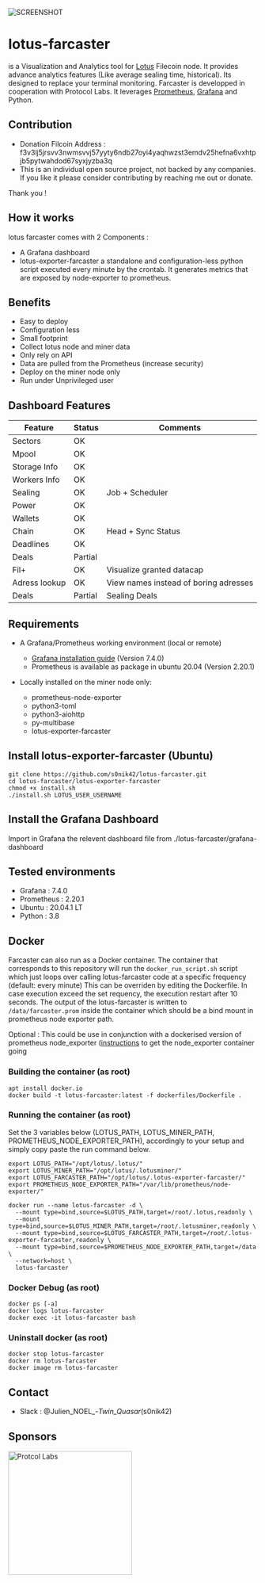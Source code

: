![SCREENSHOT](https://github.com/s0nik42/lotus-farcaster/raw/main/images/screenshots/screenshot001.png)

# lotus-farcaster 
is a Visualization and Analytics tool for [Lotus](https://github.com/filecoin-project/lotus) Filecoin node. It provides advance analytics features (Like average sealing time, historical). Its designed to replace your terminal monitoring. Farcaster is developped in cooperation with Protocol Labs. 
It leverages [Prometheus](https://prometheus.io/), [Grafana](https://grafana.com/) and Python.

## Contribution
* Donation Filcoin Address : f3v3lj5jrsvv3nwmsvvj57yyty6ndb27oyi4yaqhwzst3emdv25hefna6vxhtpjb5pytwahdod67syxjyzba3q
* This is an individual open source project, not backed by any companies. If you like it please consider contributing by reaching me out or donate. 

Thank you !

## How it works
lotus farcaster comes with 2 Components :
* A Grafana dashboard
* lotus-exporter-farcaster a standalone and configuration-less python script executed every minute by the crontab.
It generates metrics that are exposed by node-exporter to prometheus.

## Benefits
* Easy to deploy
* Configuration less
* Small footprint
* Collect lotus node and miner data
* Only rely on API
* Data are pulled from the Prometheus (increase security)
* Deploy on the miner node only
* Run under Unprivileged user

## Dashboard Features
|Feature      |Status       |Comments           |
|-------------|-------------|-------------------|
|Sectors      | OK          |                   |
|Mpool        | OK          |                   |
|Storage Info | OK          |                   |
|Workers Info | OK          |                   |
|Sealing      | OK          |Job + Scheduler    |
|Power        | OK          |                   |
|Wallets      | OK          |                   |
|Chain        | OK          |Head + Sync Status |
|Deadlines    | OK          |                   |
|Deals        | Partial     |                   |
|Fil+         | OK          | Visualize granted datacap|
|Adress lookup| OK          | View names instead of boring adresses |
|Deals        | Partial     | Sealing Deals     |

## Requirements
* A Grafana/Prometheus working environment (local or remote)
  * [Grafana installation guide](https://grafana.com/docs/grafana/latest/installation/debian/)  (Version 7.4.0)
  * Prometheus is available as package in ubuntu 20.04 (Version 2.20.1)

* Locally installed on the miner node only:
  * prometheus-node-exporter
  * python3-toml
  * python3-aiohttp
  * py-multibase
  * lotus-exporter-farcaster

## Install lotus-exporter-farcaster (Ubuntu)
```
git clone https://github.com/s0nik42/lotus-farcaster.git
cd lotus-farcaster/lotus-exporter-farcaster
chmod +x install.sh
./install.sh LOTUS_USER_USERNAME
```

## Install the Grafana Dashboard 
Import in Grafana the relevent dashboard file from ./lotus-farcaster/grafana-dashboard

## Tested environments
* Grafana : 7.4.0
* Prometheus : 2.20.1
* Ubuntu : 20.04.1 LT
* Python : 3.8

## Docker

Farcaster can also run as a Docker container. The container that corresponds to this
repository will run the `docker_run_script.sh` script which just loops
over calling lotus-farcaster code at a specific frequency (default: every minute)
This can be overriden by editing the Dockerfile. In case execution exceed the set requency,
the execution restart after 10 seconds.
The output of the lotus-farcaster is written to `/data/farcaster.prom`
inside the container which should be a bind mount in prometheus node exporter path.

Optional : This could be use in conjunction with a dockerised version of prometheus 
node_exporter ([instructions](https://github.com/prometheus/node_exporter) to get the
node_exporter container going

### Building the container (as root)
```
apt install docker.io
docker build -t lotus-farcaster:latest -f dockerfiles/Dockerfile .
```

### Running the container (as root)
Set the 3 variables below (LOTUS_PATH, LOTUS_MINER_PATH, PROMETHEUS_NODE_EXPORTER_PATH),
accordingly to your setup and simply copy paste the run command below.

```
export LOTUS_PATH="/opt/lotus/.lotus/"
export LOTUS_MINER_PATH="/opt/lotus/.lotusminer/"
export LOTUS_FARCASTER_PATH="/opt/lotus/.lotus-exporter-farcaster/"
export PROMETHEUS_NODE_EXPORTER_PATH="/var/lib/prometheus/node-exporter/"

docker run --name lotus-farcaster -d \
  --mount type=bind,source=$LOTUS_PATH,target=/root/.lotus,readonly \
  --mount type=bind,source=$LOTUS_MINER_PATH,target=/root/.lotusminer,readonly \
  --mount type=bind,source=$LOTUS_FARCASTER_PATH,target=/root/.lotus-exporter-farcaster,readonly \
  --mount type=bind,source=$PROMETHEUS_NODE_EXPORTER_PATH,target=/data \
  --network=host \
  lotus-farcaster
```

### Docker Debug (as root)
```
docker ps [-a]
docker logs lotus-farcaster
docker exec -it lotus-farcaster bash 
```

### Uninstall docker (as root)
```
docker stop lotus-farcaster
docker rm lotus-farcaster
docker image rm lotus-farcaster
```

## Contact
* Slack : @Julien_NOEL_-_Twin_Quasar_(s0nik42) 

## Sponsors
[<img src="https://github.com/s0nik42/lotus-farcaster/raw/main/images/sponsors/protocol-labs.png" alt="Protcol Labs" width="250">
](https://protocol.ai/)

